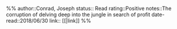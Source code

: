 %%
author::Conrad, Joseph
status:: Read
rating::Positive
notes::The corruption of delving deep into the jungle in search of profit
date-read::2018/06/30
link:: [[|link]]
%%